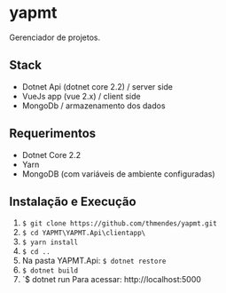 # yapmt

Gerenciador de projetos.

## Stack
- Dotnet Api (dotnet core 2.2) / server side
- VueJs app (vue 2.x) / client side
- MongoDb / armazenamento dos dados

## Requerimentos
- Dotnet Core 2.2
- Yarn
- MongoDB (com variáveis de ambiente configuradas)

## Instalação e Execução
1. `$ git clone https://github.com/thmendes/yapmt.git`
2. `$ cd YAPMT\YAPMT.Api\clientapp\`
3. `$ yarn install`
3. `$ cd ..`
4. Na pasta YAPMT.Api: `$ dotnet restore`
5. `$ dotnet build`
6. `$ dotnet run
Para acessar: http://localhost:5000
